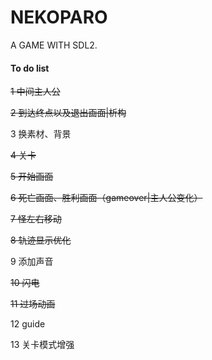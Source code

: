 # NEKOPARO
A GAME WITH SDL2.
#### To do list

 ~~1 中间主人公~~  

 ~~2 到达终点以及退出画面|析构~~  

 3 换素材、背景  

 ~~4 关卡~~  

 ~~5 开始画面~~  

 ~~6 死亡画面、胜利画面（gameover|主人公变化）~~  

 ~~7 怪左右移动~~

 ~~8 轨迹显示优化~~

 9 添加声音

 ~~10 闪电~~  

 ~~11 过场动画~~

 12 guide

 13 关卡模式增强

